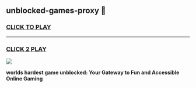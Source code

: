 
## unblocked-games-proxy 👋
<h3>
<a href="https://premium.freeplayer.one?title=unblocked-games-proxy&ref=14F">CLICK TO PLAY</a></h3>
<hr>

<h3>
<a href="https://premium.freeplayer.one?title=unblocked-games-proxy&ref=14F">CLICK 2 PLAY</a>
  
</h3>

<a href="https://premium.freeplayer.one?title=unblocked-games-proxy&ref=12F/"><img src="https://clearcache.store/games.png"></a>


**worlds hardest game unblocked: Your Gateway to Fun and Accessible Online Gaming**
